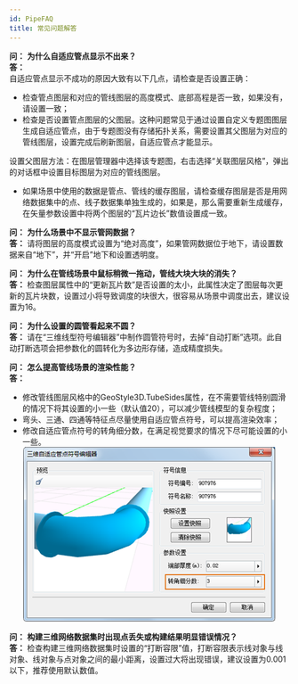 ```yaml
---
id: PipeFAQ
title: 常见问题解答
---
```

**问：**  **为什么自适应管点显示不出来？**  
**答：**   
自适应管点显示不成功的原因大致有以下几点，请检查是否设置正确：
* 检查管点图层和对应的管线图层的高度模式、底部高程是否一致，如果没有，请设置一致；
* 检查是否设置管点图层的父图层。这种问题常见于通过设置自定义专题图图层生成自适应管点，由于专题图没有存储拓扑关系，需要设置其父图层为对应的管线图层，设置完成后刷新图层，自适应管点才能显示。   

设置父图层方法：在图层管理器中选择该专题图，右击选择“关联图层风格”，弹出的对话框中设置目标图层为对应的管线图层。
  * 如果场景中使用的数据是管点、管线的缓存图层，请检查缓存图层是否是用网络数据集中的点、线子数据集单独生成的，如果是，那么需要重新生成缓存，在矢量参数设置中将两个图层的“瓦片边长”数值设置成一致。  
  
**问：**  **为什么场景中不显示管网数据？**  
**答：**  请将图层的高度模式设置为“绝对高度”，如果管网数据位于地下，请设置数据来自“地下”，并“开启”地下和设置透明度。

**问：**  **为什么在管线场景中鼠标稍微一拖动，管线大块大块的消失？**  
**答：** 检查图层属性中的“更新瓦片数”是否设置的太小，此属性决定了图层每次更新的瓦片块数，设置过小将导致调度的块很大，很容易从场景中调度出去，建议设置为16。  

**问：**  **为什么设置的圆管看起来不圆？**  
**答：**  请在“三维线型符号编辑器”中制作圆管符号时，去掉“自动打断”选项。此自动打断选项会把参数化的圆转化为多边形存储，造成精度损失。  

**问：**  **怎么提高管线场景的渲染性能？**  
**答：** 
  * 修改管线图层风格中的GeoStyle3D.TubeSides属性，在不需要管线特别圆滑的情况下将其设置的小一些（默认值20），可以减少管线模型的复杂程度；
  * 弯头、三通、四通等特征点尽量使用自适应管点符号，可以提高渲染效率；
  * 修改自适应管点符号的转角细分数，在满足视觉要求的情况下尽可能设置的小一些。  
![](img/SettingTubeSides.png)  

**问：** **构建三维网络数据集时出现点丢失或构建结果明显错误情况？**    
**答：** 检查构建三维网络数据集时设置的“打断容限”值，打断容限表示线对象与线对象、线对象与点对象之间的最小距离，设置过大将出现错误，建议设置为0.001以下，推荐使用默认数值。  
  
 

